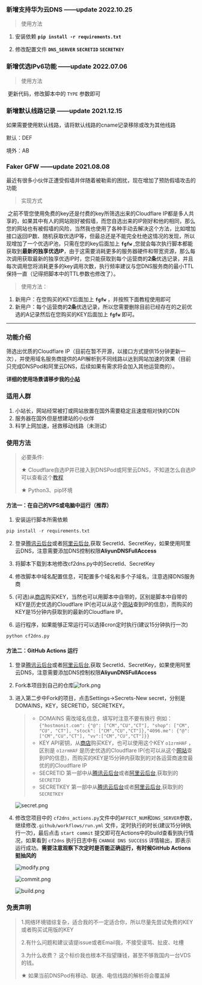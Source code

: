 ### 新增支持华为云DNS ——update 2022.10.25
> 使用方法

   1. 安装依赖 **`pip install -r requirements.txt`**

   2. 修改配置文件 **`DNS_SERVER`** **`SECRETID`**  **`SECRETKEY`**

### 新增优选IPv6功能 ——update 2022.07.06
> 使用方法

​	更新代码，修改脚本中的 `TYPE` 参数即可

### 新增默认线路记录 ——update 2021.12.15

如果需要使用默认线路，请将默认线路的cname记录移除或改为其他线路

默认：DEF

境外：AB

### Faker GFW ——update 2021.08.08

最近有很多小伙伴正遭受假墙并伴随着被勒索的困扰，现在增加了预防假墙攻击的功能

> 实现方式

​	之前不管您使用免费的key还是付费的key所筛选出来的Cloudflare IP都是多人共享的，如果其中有人的网站刚好被假墙，而您自选出来的IP刚好和他的相同，那么您的网站也有被假墙的风险，当然我也使用了各种手动去解决这个方法，比如增加接口返回IP数、随机获取优选IP等，但最总还是不能完全杜绝这情况的发现，所以现增加了一个优选IP池，只需在您的key后面加上 **`fgfw`** ,您就会每次执行脚本都能获取到**最新的独享优选IP**，由于这需要消耗更多的服务器硬件和带宽资源，那么每次调用获取最新的独享优选IP时，您只能获取到每个运营商的**2条**优选记录，并且每次调用您将消耗更多的key调用次数，执行频率建议与您DNS服务商的最小TTL保持一直（记得把脚本中的TTL参数也修改了）。

> 使用方法：

1. 新用户：在您购买的KEY后面加上 **`fgfw`** ，并按照下面教程使用即可
2. 新用户：每个运营商的**2条**优选记录，所以您需要删除目前已经存在的之前优选的A记录然后在您购买的KEY后面加上 **`fgfw`** 即可。

***

### 功能介绍

筛选出优质的Cloudflare IP（目前在暂不开源，以接口方式提供15分钟更新一次），并使用域名服务商提供的API解析到不同线路以达到网站加速的效果（目前只完成DNSPod和阿里云DNS，后续如果有需求将会加入其他运营商的）。

**详细的使用场景请移步我的[小站](https://blog.hostmonit.com/cloudflare-select-ip-plus/)**


### 适用人群

1. 小站长，网站经常被打或网站放置在国外需要稳定且速度相对快的CDN
2. 服务器在国外但是想建站的小伙伴
3. 科学上网加速，拯救移动线路（未测试）

### 使用方法

>  必要条件: 
>
>  ★ Cloudflare自选IP并已接入到DNSPod或阿里云DNS，不知道怎么自选IP可以查看这个[教程](https://blog.hostmonit.com/manually-select-ip/)
>
>  ★ Python3、pip环境

#### 方法一：在自己的VPS或电脑中运行（推荐）

1. 安装运行脚本所需依赖

```python
pip install -r requirements.txt
```

2. 登录[腾讯云后台](https://console.cloud.tencent.com/cam/capi)或者[阿里云后台](https://help.aliyun.com/document_detail/53045.html?spm=a2c4g.11186623.2.11.2c6a2fbdh13O53),获取 SecretId、SecretKey，如果使用阿里云DNS，注意需要添加DNS控制权限**AliyunDNSFullAccess**

3. 将脚本下载到本地修改cf2dns.py中的SecretId、SecretKey

4. 修改脚本中域名配置信息，可配置多个域名和多个子域名，注意选择DNS服务商

5. (可选)从[商店](https://shop.hostmonit.com)购买KEY，当然也可以用脚本中自带的，区别是脚本中自带的KEY是历史优选的Cloudflare IP(也可以从这个[网站](https://stock.hostmonit.com/CloudFlareYes)查到IP的信息)，而购买的KEY是15分钟内获取到的最新的Cloudflare IP。

6. 运行程序，如果能够正常运行可以选择cron定时执行(建议15分钟执行一次)

```python
python cf2dns.py
```



#### 方法二：GitHub Actions 运行

1. 登录[腾讯云后台](https://console.cloud.tencent.com/cam/capi)或者[阿里云后台](https://help.aliyun.com/document_detail/53045.html?spm=a2c4g.11186623.2.11.2c6a2fbdh13O53),获取 SecretId、SecretKey，如果使用阿里云DNS，注意需要添加DNS控制权限**AliyunDNSFullAccess**

2. Fork本项目到自己的仓库![fork.png](https://img.hostmonit.com/images/2020/11/05/fork.png)

3. 进入第二步中Fork的项目，点击Settings->Secrets-New secret，分别是DOMAINS，KEY，SECRETID，SECRETKEY。

   > - DOMAINS  需改域名信息，填写时注意不要有换行  例如：`{"hostmonit.com": {"@": ["CM","CU","CT"], "shop": ["CM", "CU", "CT"], "stock": ["CM","CU","CT"]},"4096.me": {"@": ["CM","CU","CT"], "vv":["CM","CU","CT"]}}`
   > - KEY      API密钥，从[商店](https://shop.hostmonit.com)购买KEY，也可以使用这个KEY `o1zrmHAF` ，区别是 `o1zrmHAF` 是历史优选的Cloudflare IP(也可以从这个[网站](https://stock.hostmonit.com/CloudFlareYes)查到IP的信息)，而购买的KEY是15分钟内获取到的对各运营商速度最优的的Cloudflare IP
   > - SECRETID  第一部中从[腾讯云后台](https://console.cloud.tencent.com/cam/capi)或者[阿里云后台](https://help.aliyun.com/document_detail/53045.html?spm=a2c4g.11186623.2.11.2c6a2fbdh13O53),获取到的 `SECRETID  `
   > - SECRETKEY  第一部中从[腾讯云后台](https://console.cloud.tencent.com/cam/capi)或者[阿里云后台](https://help.aliyun.com/document_detail/53045.html?spm=a2c4g.11186623.2.11.2c6a2fbdh13O53),获取到的 `SECRETKEY`

   ![secret.png](https://img.hostmonit.com/images/2020/11/05/secret.png)

4. 修改您项目中的 `cf2dns_actions.py`文件中的`AFFECT_NUM`和`DNS_SERVER`参数，继续修改`.github/workflows/run.yml` 文件，定时执行的时长(建议15分钟执行一次)，最后点击 `start commit` 提交即可在Actions中的build查看到执行情况，如果看到 `cf2dns` 执行日志中有 `CHANGE DNS SUCCESS` 详情输出，即表示运行成功。**需要注意观察下次定时是否能正确运行，有时候GitHub Actions 挺抽风的**

   ![modify.png](https://img.hostmonit.com/images/2020/11/05/modify.png)


   ![commit.png](https://img.hostmonit.com/images/2020/11/05/commit.png)

   

   ![build.png](https://img.hostmonit.com/images/2020/11/05/build.png)

### 免责声明

> 1.网络环境错综复杂，适合我的不一定适合你，所以尽量先尝试免费的KEY或者购买试用版的KEY
>
> 2.有什么问题和建议请提issue或者Email我，不接受谩骂、扯皮、吐槽
>
> 3.为什么收费？ 这个标价我也根本不指望赚钱，甚至不够我国内一台VDS的钱。
>
> ★ 如果当前DNSPod有移动、联通、电信线路的解析将会覆盖掉

